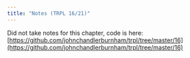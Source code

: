 ```yaml
---
title: "Notes (TRPL 16/21)"
---
```


Did not take notes for this chapter, code is here:
[https://github.com/johnchandlerburnham/trpl/tree/master/16](https://github.com/johnchandlerburnham/trpl/tree/master/16)

